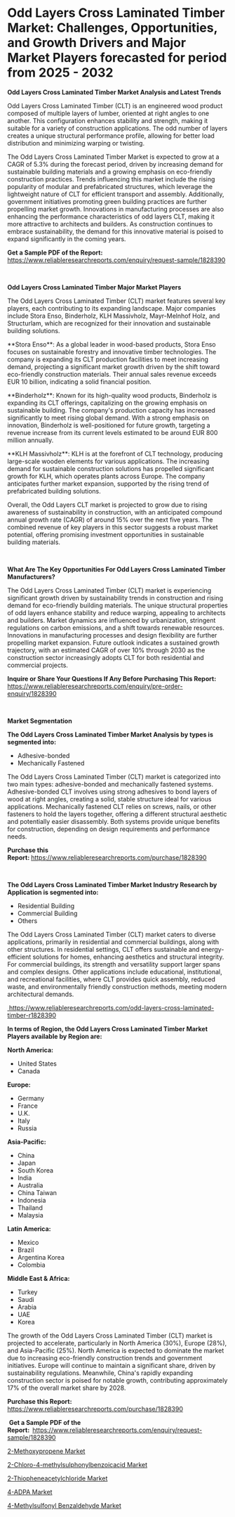<p><h1>Odd Layers Cross Laminated Timber Market: Challenges, Opportunities, and Growth Drivers and Major Market Players forecasted for period from 2025 - 2032</h1></p><p><strong>Odd Layers Cross Laminated Timber Market Analysis and Latest Trends</strong></p>
<p><p>Odd Layers Cross Laminated Timber (CLT) is an engineered wood product composed of multiple layers of lumber, oriented at right angles to one another. This configuration enhances stability and strength, making it suitable for a variety of construction applications. The odd number of layers creates a unique structural performance profile, allowing for better load distribution and minimizing warping or twisting.</p><p>The Odd Layers Cross Laminated Timber Market is expected to grow at a CAGR of 5.3% during the forecast period, driven by increasing demand for sustainable building materials and a growing emphasis on eco-friendly construction practices. Trends influencing this market include the rising popularity of modular and prefabricated structures, which leverage the lightweight nature of CLT for efficient transport and assembly. Additionally, government initiatives promoting green building practices are further propelling market growth. Innovations in manufacturing processes are also enhancing the performance characteristics of odd layers CLT, making it more attractive to architects and builders. As construction continues to embrace sustainability, the demand for this innovative material is poised to expand significantly in the coming years.</p></p>
<p><strong>Get a Sample PDF of the Report:&nbsp;</strong> <a href="https://www.reliableresearchreports.com/enquiry/request-sample/1828390?utm_campaign=9&utm_medium=2&utm_source=Github&utm_content=ia&utm_term=03022025&utm_id=odd-layers-cross-laminated-timber">https://www.reliableresearchreports.com/enquiry/request-sample/1828390</a></p>
<p>&nbsp;</p>
<p><strong>Odd Layers Cross Laminated Timber Major Market Players</strong></p>
<p><p>The Odd Layers Cross Laminated Timber (CLT) market features several key players, each contributing to its expanding landscape. Major companies include Stora Enso, Binderholz, KLH Massivholz, Mayr-Melnhof Holz, and Structurlam, which are recognized for their innovation and sustainable building solutions.</p><p>**Stora Enso**: As a global leader in wood-based products, Stora Enso focuses on sustainable forestry and innovative timber technologies. The company is expanding its CLT production facilities to meet increasing demand, projecting a significant market growth driven by the shift toward eco-friendly construction materials. Their annual sales revenue exceeds EUR 10 billion, indicating a solid financial position.</p><p>**Binderholz**: Known for its high-quality wood products, Binderholz is expanding its CLT offerings, capitalizing on the growing emphasis on sustainable building. The company's production capacity has increased significantly to meet rising global demand. With a strong emphasis on innovation, Binderholz is well-positioned for future growth, targeting a revenue increase from its current levels estimated to be around EUR 800 million annually.</p><p>**KLH Massivholz**: KLH is at the forefront of CLT technology, producing large-scale wooden elements for various applications. The increasing demand for sustainable construction solutions has propelled significant growth for KLH, which operates plants across Europe. The company anticipates further market expansion, supported by the rising trend of prefabricated building solutions.</p><p>Overall, the Odd Layers CLT market is projected to grow due to rising awareness of sustainability in construction, with an anticipated compound annual growth rate (CAGR) of around 15% over the next five years. The combined revenue of key players in this sector suggests a robust market potential, offering promising investment opportunities in sustainable building materials.</p></p>
<p>&nbsp;</p>
<p><strong>What Are The Key Opportunities For Odd Layers Cross Laminated Timber Manufacturers?</strong></p>
<p><p>The Odd Layers Cross Laminated Timber (CLT) market is experiencing significant growth driven by sustainability trends in construction and rising demand for eco-friendly building materials. The unique structural properties of odd layers enhance stability and reduce warping, appealing to architects and builders. Market dynamics are influenced by urbanization, stringent regulations on carbon emissions, and a shift towards renewable resources. Innovations in manufacturing processes and design flexibility are further propelling market expansion. Future outlook indicates a sustained growth trajectory, with an estimated CAGR of over 10% through 2030 as the construction sector increasingly adopts CLT for both residential and commercial projects.</p></p>
<p><strong>Inquire or Share Your Questions If Any Before Purchasing This Report:</strong> <a href="https://www.reliableresearchreports.com/enquiry/pre-order-enquiry/1828390?utm_campaign=9&utm_medium=2&utm_source=Github&utm_content=ia&utm_term=03022025&utm_id=odd-layers-cross-laminated-timber">https://www.reliableresearchreports.com/enquiry/pre-order-enquiry/1828390</a></p>
<p>&nbsp;</p>
<p><strong>Market Segmentation</strong></p>
<p><strong>The Odd Layers Cross Laminated Timber Market Analysis by types is segmented into:</strong></p>
<p><ul><li>Adhesive-bonded</li><li>Mechanically Fastened</li></ul></p>
<p><p>The Odd Layers Cross Laminated Timber (CLT) market is categorized into two main types: adhesive-bonded and mechanically fastened systems. Adhesive-bonded CLT involves using strong adhesives to bond layers of wood at right angles, creating a solid, stable structure ideal for various applications. Mechanically fastened CLT relies on screws, nails, or other fasteners to hold the layers together, offering a different structural aesthetic and potentially easier disassembly. Both systems provide unique benefits for construction, depending on design requirements and performance needs.</p></p>
<p><strong>Purchase this Report:&nbsp;</strong><a href="https://www.reliableresearchreports.com/purchase/1828390?utm_campaign=9&utm_medium=2&utm_source=Github&utm_content=ia&utm_term=03022025&utm_id=odd-layers-cross-laminated-timber">https://www.reliableresearchreports.com/purchase/1828390</a></p>
<p>&nbsp;</p>
<p><strong>The Odd Layers Cross Laminated Timber Market Industry Research by Application is segmented into:</strong></p>
<p><ul><li>Residential Building</li><li>Commercial Building</li><li>Others</li></ul></p>
<p><p>The Odd Layers Cross Laminated Timber (CLT) market caters to diverse applications, primarily in residential and commercial buildings, along with other structures. In residential settings, CLT offers sustainable and energy-efficient solutions for homes, enhancing aesthetics and structural integrity. For commercial buildings, its strength and versatility support larger spans and complex designs. Other applications include educational, institutional, and recreational facilities, where CLT provides quick assembly, reduced waste, and environmentally friendly construction methods, meeting modern architectural demands.</p></p>
<p><a href="https://www.reliableresearchreports.com/odd-layers-cross-laminated-timber-r1828390?utm_campaign=9&utm_medium=2&utm_source=Github&utm_content=ia&utm_term=03022025&utm_id=odd-layers-cross-laminated-timber">&nbsp;https://www.reliableresearchreports.com/odd-layers-cross-laminated-timber-r1828390</a></p>
<p><strong>In terms of Region, the Odd Layers Cross Laminated Timber Market Players available by Region are:</strong></p>
<p>
    <p> <strong> North America: </strong>
        <ul>
            <li>United States</li>
            <li>Canada</li>
        </ul>
        </p> 
    <p> <strong> Europe: </strong>
        <ul>
            <li>Germany</li>
            <li>France</li>
            <li>U.K.</li>
            <li>Italy</li>
            <li>Russia</li>
        </ul>
        </p> 
    <p> <strong> Asia-Pacific: </strong>
        <ul>
            <li>China</li>
            <li>Japan</li>
            <li>South Korea</li>
            <li>India</li>
            <li>Australia</li>
            <li>China Taiwan</li>
            <li>Indonesia</li>
            <li>Thailand</li>
            <li>Malaysia</li>
        </ul>
        </p> 
    <p> <strong> Latin America: </strong>
        <ul>
            <li>Mexico</li>
            <li>Brazil</li>
            <li>Argentina Korea</li>
            <li>Colombia</li>
        </ul>
        </p> 
    <p> <strong> Middle East & Africa: </strong>
        <ul>
            <li>Turkey</li>
            <li>Saudi</li>
            <li>Arabia</li>
            <li>UAE</li>
            <li>Korea</li>
        </ul>
    </p>
    </p>
<p><p>The growth of the Odd Layers Cross Laminated Timber (CLT) market is projected to accelerate, particularly in North America (30%), Europe (28%), and Asia-Pacific (25%). North America is expected to dominate the market due to increasing eco-friendly construction trends and government initiatives. Europe will continue to maintain a significant share, driven by sustainability regulations. Meanwhile, China's rapidly expanding construction sector is poised for notable growth, contributing approximately 17% of the overall market share by 2028.</p></p>
<p><strong>Purchase this Report: </strong><a href="https://www.reliableresearchreports.com/purchase/1828390?utm_campaign=9&utm_medium=2&utm_source=Github&utm_content=ia&utm_term=03022025&utm_id=odd-layers-cross-laminated-timber">https://www.reliableresearchreports.com/purchase/1828390</a></p>
<p>&nbsp;<strong>Get a Sample PDF of the Report:&nbsp;&nbsp;</strong><a href="https://www.reliableresearchreports.com/enquiry/request-sample/1828390?utm_campaign=9&utm_medium=2&utm_source=Github&utm_content=ia&utm_term=03022025&utm_id=odd-layers-cross-laminated-timber">https://www.reliableresearchreports.com/enquiry/request-sample/1828390</a></p>
<p><strong></strong></p>
<p><p><a href="https://github.com/savannabyun726/Market-Research-Report-List-1/blob/main/2-methoxypropene-market.md?utm_campaign=9&utm_medium=2&utm_source=Github&utm_content=ia&utm_term=03022025&utm_id=odd-layers-cross-laminated-timber">2-Methoxypropene Market</a></p><p><a href="https://github.com/jamastodola515/Market-Research-Report-List-1/blob/main/2-chloro-4-methylsulphonylbenzoicacid-market.md?utm_campaign=9&utm_medium=2&utm_source=Github&utm_content=ia&utm_term=03022025&utm_id=odd-layers-cross-laminated-timber">2-Chloro-4-methylsulphonylbenzoicacid Market</a></p><p><a href="https://github.com/organophelia8282/Market-Research-Report-List-1/blob/main/2-thiopheneacetylchloride-market.md?utm_campaign=9&utm_medium=2&utm_source=Github&utm_content=ia&utm_term=03022025&utm_id=odd-layers-cross-laminated-timber">2-Thiopheneacetylchloride Market</a></p><p><a href="https://github.com/ulyssacrayne00231/Market-Research-Report-List-1/blob/main/4-adpa-market.md?utm_campaign=9&utm_medium=2&utm_source=Github&utm_content=ia&utm_term=03022025&utm_id=odd-layers-cross-laminated-timber">4-ADPA Market</a></p><p><a href="https://github.com/danikabiele541/Market-Research-Report-List-1/blob/main/4-methylsulfonyl-benzaldehyde-market.md?utm_campaign=9&utm_medium=2&utm_source=Github&utm_content=ia&utm_term=03022025&utm_id=odd-layers-cross-laminated-timber">4-Methylsulfonyl Benzaldehyde Market</a></p></p>
